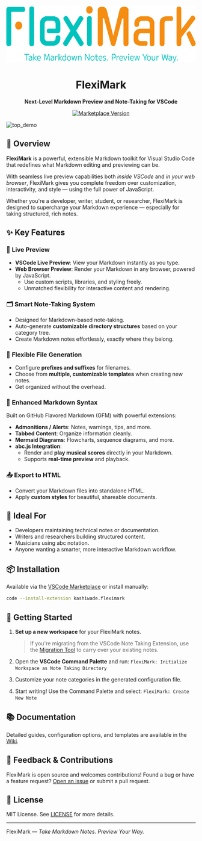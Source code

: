 <div align="center">
  <img src="assets/logo.webp" alt="FlexiMark Logo" height="150"/>
  <h1>FlexiMark</h1>
  <p><strong>Next-Level Markdown Preview and Note-Taking for VSCode</strong></p>

  <p>
    <a href="https://marketplace.visualstudio.com/items?itemName=kashiwade.fleximark">
      <img src="https://img.shields.io/visual-studio-marketplace/v/kashiwade.fleximark?color=brightgreen&label=VS%20Code%20Marketplace&style=for-the-badge" alt="Marketplace Version" />
    </a>
  </p>
</div>

![top_demo](assets/top_demo.avif)

## 🚀 Overview

**FlexiMark** is a powerful, extensible Markdown toolkit for Visual Studio Code that redefines what Markdown editing and previewing can be.

With seamless live preview capabilities both _inside VSCode_ and _in your web browser_, FlexiMark gives you complete freedom over customization, interactivity, and style — using the full power of JavaScript.

Whether you're a developer, writer, student, or researcher, FlexiMark is designed to supercharge your Markdown experience — especially for taking structured, rich notes.

## ✨ Key Features

### 🔁 **Live Preview**

- **VSCode Live Preview**: View your Markdown instantly as you type.
- **Web Browser Preview**: Render your Markdown in any browser, powered by JavaScript.
  - Use custom scripts, libraries, and styling freely.
  - Unmatched flexibility for interactive content and rendering.

### 🗂️ **Smart Note-Taking System**

- Designed for Markdown-based note-taking.
- Auto-generate **customizable directory structures** based on your category tree.
- Create Markdown notes effortlessly, exactly where they belong.

### 🧩 **Flexible File Generation**

- Configure **prefixes and suffixes** for filenames.
- Choose from **multiple, customizable templates** when creating new notes.
- Get organized without the overhead.

### 🧪 **Enhanced Markdown Syntax**

Built on GitHub Flavored Markdown (GFM) with powerful extensions:

- **Admonitions / Alerts**: Notes, warnings, tips, and more.
- **Tabbed Content**: Organize information cleanly.
- **Mermaid Diagrams**: Flowcharts, sequence diagrams, and more.
- **abc.js Integration**:
  - Render and **play musical scores** directly in your Markdown.
  - Supports **real-time preview** and playback.

### 📤 **Export to HTML**

- Convert your Markdown files into standalone HTML.
- Apply **custom styles** for beautiful, shareable documents.

## 🧰 Ideal For

- Developers maintaining technical notes or documentation.
- Writers and researchers building structured content.
- Musicians using abc notation.
- Anyone wanting a smarter, more interactive Markdown workflow.

## 📦 Installation

Available via the [VSCode Marketplace](#) or install manually:

```bash
code --install-extension kashiwade.fleximark
```

## 🚀 Getting Started

1. **Set up a new workspace** for your FlexiMark notes.

   > If you're migrating from the VSCode Note Taking Extension, use the [Migration Tool](https://github.com/Kashiwade-music/fleximark-migration-tool) to carry over your existing notes.

2. Open the **VSCode Command Palette** and run:
   `FlexiMark: Initialize Workspace as Note Taking Directory`

3. Customize your note categories in the generated configuration file.

4. Start writing! Use the Command Palette and select:
   `FlexiMark: Create New Note`

## 📚 Documentation

Detailed guides, configuration options, and templates are available in the [Wiki](#).

## 💬 Feedback & Contributions

FlexiMark is open source and welcomes contributions!
Found a bug or have a feature request? [Open an issue](#) or submit a pull request.

## 📄 License

MIT License. See [LICENSE](./LICENSE) for more details.

---

FlexiMark — _Take Markdown Notes. Preview Your Way._
